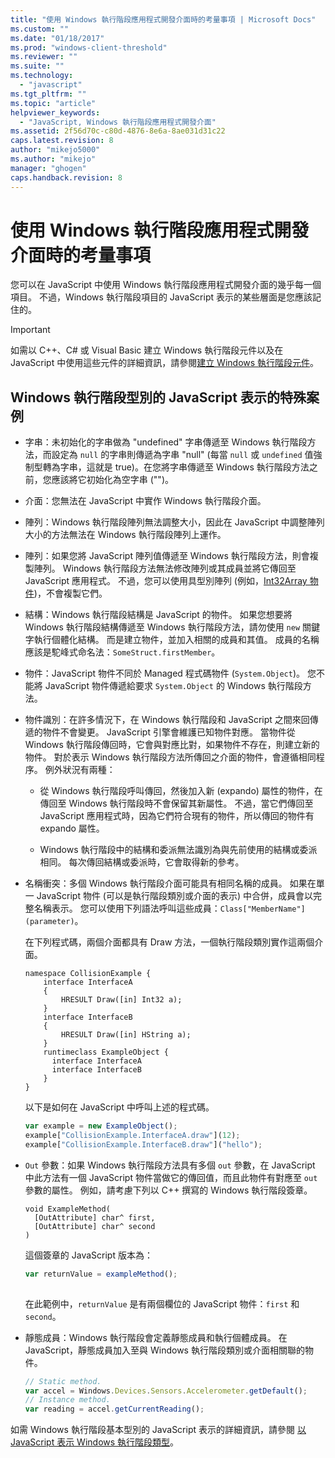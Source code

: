 ```yaml
---
title: "使用 Windows 執行階段應用程式開發介面時的考量事項 | Microsoft Docs"
ms.custom: ""
ms.date: "01/18/2017"
ms.prod: "windows-client-threshold"
ms.reviewer: ""
ms.suite: ""
ms.technology: 
  - "javascript"
ms.tgt_pltfrm: ""
ms.topic: "article"
helpviewer_keywords: 
  - "JavaScript, Windows 執行階段應用程式開發介面"
ms.assetid: 2f56d70c-c80d-4876-8e6a-8ae031d31c22
caps.latest.revision: 8
author: "mikejo5000"
ms.author: "mikejo"
manager: "ghogen"
caps.handback.revision: 8
---
```

# 使用 Windows 執行階段應用程式開發介面時的考量事項
您可以在 JavaScript 中使用 Windows 執行階段應用程式開發介面的幾乎每一個項目。  不過，Windows 執行階段項目的 JavaScript 表示的某些層面是您應該記住的。  
  
> [!IMPORTANT]
>  如需以 C\+\+、C\# 或 Visual Basic 建立 Windows 執行階段元件以及在 JavaScript 中使用這些元件的詳細資訊，請參閱[建立 Windows 執行階段元件](../Topic/Creating%20Windows%20Runtime%20Components.md)。  
  
## Windows 執行階段型別的 JavaScript 表示的特殊案例  
  
-   字串：未初始化的字串做為 "undefined" 字串傳遞至 Windows 執行階段方法，而設定為 `null` 的字串則傳遞為字串 "null" \(每當 `null` 或 `undefined` 值強制型轉為字串，這就是 true\)。在您將字串傳遞至 Windows 執行階段方法之前，您應該將它初始化為空字串 \(""\)。  
  
-   介面：您無法在 JavaScript 中實作 Windows 執行階段介面。  
  
-   陣列：Windows 執行階段陣列無法調整大小，因此在 JavaScript 中調整陣列大小的方法無法在 Windows 執行階段陣列上運作。  
  
-   陣列：如果您將 JavaScript 陣列值傳遞至 Windows 執行階段方法，則會複製陣列。  Windows 執行階段方法無法修改陣列或其成員並將它傳回至 JavaScript 應用程式。  不過，您可以使用具型別陣列 \(例如，[Int32Array 物件](../javascript/reference/int32array-object.md)\)，不會複製它們。  
  
-   結構：Windows 執行階段結構是 JavaScript 的物件。  如果您想要將 Windows 執行階段結構傳遞至 Windows 執行階段方法，請勿使用 `new` 關鍵字執行個體化結構。  而是建立物件，並加入相關的成員和其值。  成員的名稱應該是駝峰式命名法：`SomeStruct.firstMember`。  
  
-   物件：JavaScript 物件不同於 Managed 程式碼物件 \(`System.Object`\)。  您不能將 JavaScript 物件傳遞給要求 `System.Object` 的 Windows 執行階段方法。  
  
-   物件識別：在許多情況下，在 Windows 執行階段和 JavaScript 之間來回傳遞的物件不會變更。  JavaScript 引擎會維護已知物件對應。  當物件從 Windows 執行階段傳回時，它會與對應比對，如果物件不存在，則建立新的物件。  對於表示 Windows 執行階段方法所傳回之介面的物件，會遵循相同程序。  例外狀況有兩種：  
  
    -   從 Windows 執行階段呼叫傳回，然後加入新 \(expando\) 屬性的物件，在傳回至 Windows 執行階段時不會保留其新屬性。  不過，當它們傳回至 JavaScript 應用程式時，因為它們符合現有的物件，所以傳回的物件有 expando 屬性。  
  
    -   Windows 執行階段中的結構和委派無法識別為與先前使用的結構或委派相同。  每次傳回結構或委派時，它會取得新的參考。  
  
-   名稱衝突：多個 Windows 執行階段介面可能具有相同名稱的成員。  如果在單一 JavaScript 物件 \(可以是執行階段類別或介面的表示\) 中合併，成員會以完整名稱表示。  您可以使用下列語法呼叫這些成員：`Class["MemberName"](parameter)`。  
  
     在下列程式碼，兩個介面都具有 Draw 方法，一個執行階段類別實作這兩個介面。  
  
    ```cpp#  
    namespace CollisionExample {  
        interface InterfaceA  
        {  
            HRESULT Draw([in] Int32 a);  
        }  
        interface InterfaceB  
        {  
            HRESULT Draw([in] HString a);  
        }  
        runtimeclass ExampleObject {  
          interface InterfaceA  
          interface InterfaceB  
        }  
    }  
    ```  
  
     以下是如何在 JavaScript 中呼叫上述的程式碼。  
  
    ```javascript  
    var example = new ExampleObject();  
    example["CollisionExample.InterfaceA.draw"](12);  
    example["CollisionExample.InterfaceB.draw"]("hello");  
    ```  
  
-   `Out` 參數：如果 Windows 執行階段方法具有多個 `out` 參數，在 JavaScript 中此方法有一個 JavaScript 物件當做它的傳回值，而且此物件有對應至 `out` 參數的屬性。  例如，請考慮下列以 C\+\+ 撰寫的 Windows 執行階段簽章。  
  
    ```cpp#  
    void ExampleMethod(  
      [OutAttribute] char^ first,   
      [OutAttribute] char^ second  
    )  
    ```  
  
     這個簽章的 JavaScript 版本為：  
  
    ```javascript  
    var returnValue = exampleMethod();  
  
    ```  
  
     在此範例中，`returnValue` 是有兩個欄位的 JavaScript 物件：`first` 和 `second`。  
  
-   靜態成員：Windows 執行階段會定義靜態成員和執行個體成員。  在 JavaScript，靜態成員加入至與 Windows 執行階段類別或介面相關聯的物件。  
  
    ```javascript  
    // Static method.   
    var accel = Windows.Devices.Sensors.Accelerometer.getDefault();   
    // Instance method.   
    var reading = accel.getCurrentReading();            
    ```  
  
 如需 Windows 執行階段基本型別的 JavaScript 表示的詳細資訊，請參閱 [以 JavaScript 表示 Windows 執行階段類型](../jswinrt/javascript-representation-of-windows-runtime-types.md)。